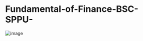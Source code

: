 # Fundamental-of-Finance-BSC-SPPU-


![image](https://github.com/user-attachments/assets/d62f33ac-42b7-4915-bfc9-c88a5c8c36dc)

